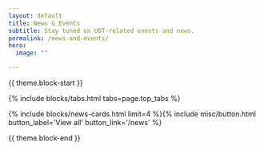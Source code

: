 ```yaml
---
layout: default
title: News & Events
subtitle: Stay tuned on UDT-related events and news.
permalink: /news-and-events/
hero:
  image: ""

---
```


{{ theme.block-start }}

{% include blocks/tabs.html  tabs=page.top_tabs %}

{% include blocks/news-cards.html limit=4 %}{% include misc/button.html button_label='View all' button_link='/news' %}

{{ theme.block-end }}

